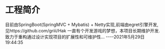 # 工程简介
目前由SpringBoot(SpringMVC + Mybatis) + Netty实现,前端由egret引擎开发,见https://github.com/griii/Hak
一直有个开发游戏的梦想，本项目长期维护开发.
致力于重构通过设计实现项目的扩展性和可维护性...
----2021年5月29日19:44:35

